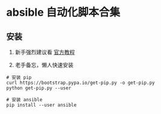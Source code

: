 # absible 自动化脚本合集

## 安装


1. 新手强烈建议看 [官方教程](https://docs.ansible.com/ansible/latest/installation_guide/index.html)

2. 老手备忘，懒人快速安装

```shell
# 安装 pip
curl https://bootstrap.pypa.io/get-pip.py -o get-pip.py
python get-pip.py --user

# 安装 ansible
pip install --user ansible
```
